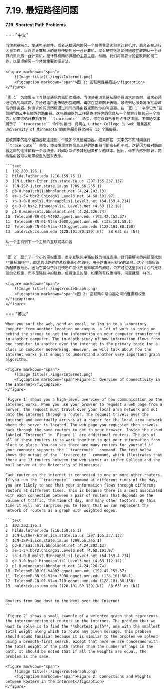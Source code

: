 # 7.19. 最短路径问题

**7.19. Shortest Path Problems**

=== "中文"


    当你浏览网页、发送电子邮件，或者从校园内的另一个位置登录实验室计算机时，后台正在进行大量工作，以将你计算机上的信息传输到另一台计算机。深入研究信息如何通过互联网从一台计算机流向另一台计算机，是计算机网络课程的主要主题。然而，我们将简要讨论互联网如何工作，以便理解另一个非常重要的图算法。
    
    <figure markdown="span">
        ![Image title](./imgs/Internet.png)
        <figcaption markdown="span">图 1: 互联网连接概述</figcaption>
    </figure>
    
    `图 1` 为你展示了互联网通信的高层次概述。当你使用浏览器从服务器请求网页时，请求必须通过你的局域网，并通过路由器传输到互联网。请求在互联网上传输，最终到达服务器所在局域网的路由器。你请求的网页然后通过相同的路由器返回到你的浏览器。在 `图 1` 中标记为“互联网”的云中有额外的路由器。这些路由器的工作是协作将你的信息从一个地方传输到另一个地方。如果你的计算机支持 ``traceroute`` 命令，你可以自己看到许多路由器。下面的文本展示了 ``traceroute`` 命令的输出，说明在 Luther College 的 web 服务器和 University of Minnesota 的邮件服务器之间有 13 个路由器。
    
    互联网中的每个路由器都连接到一个或多个其他路由器。如果你在一天中的不同时间运行 ``traceroute`` 命令，你会发现你的信息流经的路由器可能会有所不同。这是因为每对路由器之间的连接都有一个与流量、时间以及许多其他因素相关的成本。因此，你不会感到惊讶，网络路由器可以用带权重的图来表示。
    
    ```text
    1  192.203.196.1  
    2  hilda.luther.edu (216.159.75.1)  
    3  ICN-Luther-Ether.icn.state.ia.us (207.165.237.137)
    4  ICN-ISP-1.icn.state.ia.us (209.56.255.1)  
    5  p3-0.hsa1.chi1.bbnplanet.net (4.24.202.13)
    6  ae-1-54.bbr2.Chicago1.Level3.net (4.68.101.97)
    7  so-3-0-0.mpls2.Minneapolis1.Level3.net (64.159.4.214)
    8  ge-3-0.hsa2.Minneapolis1.Level3.net (4.68.112.18) 
    9  p1-0.minnesota.bbnplanet.net (4.24.226.74)
    10  TelecomB-BR-01-V4002.ggnet.umn.edu (192.42.152.37)
    11  TelecomB-BN-01-Vlan-3000.ggnet.umn.edu (128.101.58.1)
    12  TelecomB-CN-01-Vlan-710.ggnet.umn.edu (128.101.80.158)
    13  baldrick.cs.umn.edu (128.101.80.129)(N!)  88.631 ms (N!)
    
    从一个主机到下一个主机的互联网路由器
    ```
    
    `图 2` 显示了一个小的带权重图，表示互联网中路由器的相互连接。我们要解决的问题是找到 **最短路径**，即沿着该路径的总权重最小的路径，用于路由任何给定的消息。这个问题应该听起来很熟悉，因为它类似于我们使用广度优先搜索解决的问题，只不过在这里我们关心的是路径的总权重，而不是路径中的跳数。值得注意的是，如果所有权重相等，问题就是一样的。
    
    <figure markdown="span">
        ![Image title](./imgs/routeGraph.png)
        <figcaption markdown="span">图 2: 互联网中路由器之间的连接和权重</figcaption>
    </figure>
    

=== "英文"


    When you surf the web, send an email, or log in to a laboratory computer from another location on campus, a lot of work is going on behind the scenes to get the information on your computer transferred to another computer. The in-depth study of how information flows from one computer to another over the internet is the primary topic for a class in computer networking. However, we will talk about how the internet works just enough to understand another very important graph algorithm.
    
    <figure markdown="span">
        ![Image title](./imgs/Internet.png)
        <figcaption markdown="span">Figure 1: Overview of Connectivity in the Internet</figcaption>
    </figure>
    
    `Figure 1` shows you a high-level overview of how communication on the internet works. When you use your browser to request a web page from a server, the request must travel over your local area network and out onto the internet through a router. The request travels over the internet and eventually arrives at a router for the local area network where the server is located. The web page you requested then travels back through the same routers to get to your browser. Inside the cloud labeled “Internet” in `Figure 1` are additional routers. The job of all of these routers is to work together to get your information from place to place. You can see there are many routers for yourself if your computer supports the ``traceroute`` command. The text below shows the output of the ``traceroute`` command, which illustrates that there are 13 routers between the web server at Luther College and the mail server at the University of Minnesota.
    
    Each router on the internet is connected to one or more other routers. If you run the ``traceroute`` command at different times of the day, you are likely to see that your information flows through different routers at different times. This is because there is a cost associated with each connection between a pair of routers that depends on the volume of traffic, the time of day, and many other factors. By this time it will not surprise you to learn that we can represent the network of routers as a graph with weighted edges.
    
    ```text
    1  192.203.196.1  
    2  hilda.luther.edu (216.159.75.1)  
    3  ICN-Luther-Ether.icn.state.ia.us (207.165.237.137)
    4  ICN-ISP-1.icn.state.ia.us (209.56.255.1)  
    5  p3-0.hsa1.chi1.bbnplanet.net (4.24.202.13)
    6  ae-1-54.bbr2.Chicago1.Level3.net (4.68.101.97)
    7  so-3-0-0.mpls2.Minneapolis1.Level3.net (64.159.4.214)
    8  ge-3-0.hsa2.Minneapolis1.Level3.net (4.68.112.18) 
    9  p1-0.minnesota.bbnplanet.net (4.24.226.74)
    10  TelecomB-BR-01-V4002.ggnet.umn.edu (192.42.152.37)
    11  TelecomB-BN-01-Vlan-3000.ggnet.umn.edu (128.101.58.1)
    12  TelecomB-CN-01-Vlan-710.ggnet.umn.edu (128.101.80.158)
    13  baldrick.cs.umn.edu (128.101.80.129)(N!)  88.631 ms (N!)
    
    
    Routers from One Host to the Next over the Internet      
    ```
    
    `Figure 2` shows a small example of a weighted graph that represents the interconnection of routers in the internet. The problem that we want to solve is to find the **shortest path**, one with the smallest total weight along which to route any given message. This problem should sound familiar because it is similar to the problem we solved using a breadth-first search, except that here we are concerned with the total weight of the path rather than the number of hops in the path. It should be noted that if all the weights are equal, the problem is the same.
    
    <figure markdown="span">
        ![Image title](./imgs/routeGraph.png)
        <figcaption markdown="span">Figure 2: Connections and Weights between Routers in the Internet</figcaption>
    </figure>
    